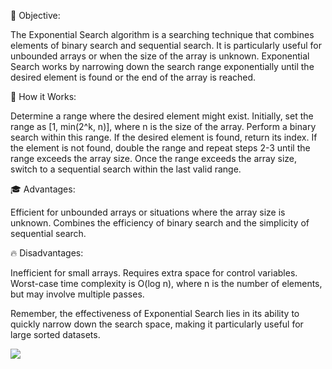 🎯 Objective:<br>

The Exponential Search algorithm is a searching technique that combines elements of binary search and sequential search. It is particularly useful for unbounded arrays or when the size of the array is unknown. Exponential Search works by narrowing down the search range exponentially until the desired element is found or the end of the array is reached.

🚀 How it Works:<br>

Determine a range where the desired element might exist. Initially, set the range as [1, min(2^k, n)], where n is the size of the array.
Perform a binary search within this range.
If the desired element is found, return its index.
If the element is not found, double the range and repeat steps 2-3 until the range exceeds the array size.
Once the range exceeds the array size, switch to a sequential search within the last valid range.<br>

🎓 Advantages:

Efficient for unbounded arrays or situations where the array size is unknown.
Combines the efficiency of binary search and the simplicity of sequential search.<br>

🔥 Disadvantages:

Inefficient for small arrays.
Requires extra space for control variables.
Worst-case time complexity is O(log n), where n is the number of elements, but may involve multiple passes.

Remember, the effectiveness of Exponential Search lies in its ability to quickly narrow down the search space, making it particularly useful for large sorted datasets.


![](https://encrypted-tbn0.gstatic.com/images?q=tbn:ANd9GcSCIyXSbFwvjXFaEnooPhp8q5YG1oWTnojmRg&usqp=CAU)
